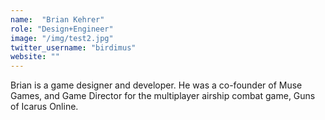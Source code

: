 ```yaml
---
name:  "Brian Kehrer"
role: "Design+Engineer"
image: "/img/test2.jpg"
twitter_username: "birdimus"
website: ""
---
```

Brian is a game designer and developer. He was a co-founder of Muse Games, and Game Director for the multiplayer airship combat game, Guns of Icarus Online.